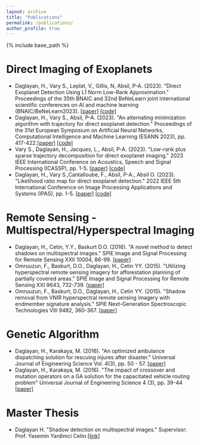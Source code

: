 ```yaml
---
layout: archive
title: "Publications"
permalink: /publications/
author_profile: true
---
```


{% include base_path %}



Direct Imaging of Exoplanets 
======
* Daglayan, H., Vary S., Leplat, V., Gillis, N, Absil, P-A. (2023). "Direct Exoplanet Detection Using L1 Norm Low-Rank Approximation." Proceedings of the 35th BNAIC and 32nd BeNeLearn joint international scientific conferences on AI and machine learning (BNAIC/BeNeLearn2023). [\[paper\]](https://bnaic2023.tudelft.nl/static/media/BNAICBENELEARN_2023_paper_118.db5dfeb222a78b65c367.pdf) [\[code\]](https://github.com/hazandaglayan/l1lra_for_exoplanets)
* Daglayan, H., Vary S., Absil, P-A. (2023). "An alternating minimization algorithm with trajectory for direct exoplanet detection." Proceedings of the 31st European Symposium on Artificial Neural Networks, Computational Intelligence and Machine Learning (ESANN 2023), pp. 417-422.[\[paper\]](https://www.esann.org/sites/default/files/proceedings/2023/ES2023-137.pdf) [\[code\]](https://github.com/hazandaglayan/AMAT)
* Vary S., Daglayan, H., Jacques, L., Absil, P-A. (2023). "Low-rank plus sparse trajectory decomposition for direct exoplanet imaging." 2023 IEEE International Conference on Acoustics, Speech and Signal Processing (ICASSP), pp. 1-5. [\[paper\]](https://ieeexplore.ieee.org/abstract/document/10052997) [\[code\]](https://github.com/hazandaglayan/trajectorlets)
* Daglayan, H., Vary S.,Cantalloube, F., Absil, P-A., Absil O. (2023). "Likelihood ratio map for direct exoplanet detection." 2022 IEEE 5th International Conference on Image Processing Applications and Systems (IPAS), pp. 1-5. [\[paper\]](https://ieeexplore.ieee.org/abstract/document/10052997) [\[code\]](https://github.com/hazandaglayan/likelihoodratiomap)


Remote Sensing - Multispectral/Hyperspectral Imaging
======
* Daglayan, H., Cetin, Y.Y., Baskurt D.O. (2016). "A novel method to detect shadows on multispectral images." SPIE Image and Signal Processing for Remote Sensing XXII 10004, 86-99. [\[paper\]](https://doi.org/10.1117/12.2241938)
* Omruuzun, F., Baskurt, D.O., Daglayan, H., Cetin YY. (2015). "Utilizing hyperspectral remote sensing imagery for afforestation planning of partially covered areas." SPIE Image and Signal Processing for Remote Sensing XXI 9643, 732-739. [\[paper\]](https://doi.org/10.1117/12.2196532)
* Omruuzun, F., Baskurt, D.O., Daglayan, H., Cetin YY. (2015). "Shadow removal from VNIR hyperspectral remote sensing imagery with endmember signature analysis." SPIE Next-Generation Spectroscopic Technologies VIII 9482, 360-367. [\[paper\]](https://doi.org/10.1117/12.2190066)


Genetic Algorithm
======
* Daglayan, H., Karakaya, M. (2016). "An optimized ambulance dispatching solution for rescuing injures after disaster." Universal Journal of Engineering Science Vol. 4(3), pp. 50 - 57. [\[paper\]](https://doi.org/10.13189/ujes.2016.040303)
* Daglayan, H., Karakaya, M. (2016). "The impact of crossover and mutation operators on a GA solution for the capacitated vehicle routing problem" Universal Journal of Engineering Science 4 (3), pp. 39-44 [\[paper\]](https://doi.org/10.13189/ujes.2016.040301)


Master Thesis
======
* Daglayan H. "Shadow detection on multispectral images." Supervisor: Prof. Yasemin Yardimci Cetin [\[link\]](https://open.metu.edu.tr/handle/11511/25023)
